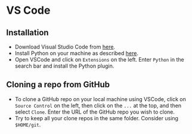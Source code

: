 # VS Code

## Installation
* Download Visual Studio Code from [here](https://code.visualstudio.com/download).
* Install Python on your machine as described [here](https://code.visualstudio.com/docs/python/python-tutorial#_prerequisites).
* Open VSCode and click on `Extensions` on the left. Enter `Python` in the search bar and install
the Python plugin.

## Cloning a repo from GitHub
* To clone a GitHub repo on your local machine using VSCode, click on `Source Control`
on the left, then click on the `...` at the top, and then select `Clone`. Enter the URL of the 
GitHub repo you wish to clone.
* Try to keep all your clone repos in the same folder. Consider using `$HOME/git`.

